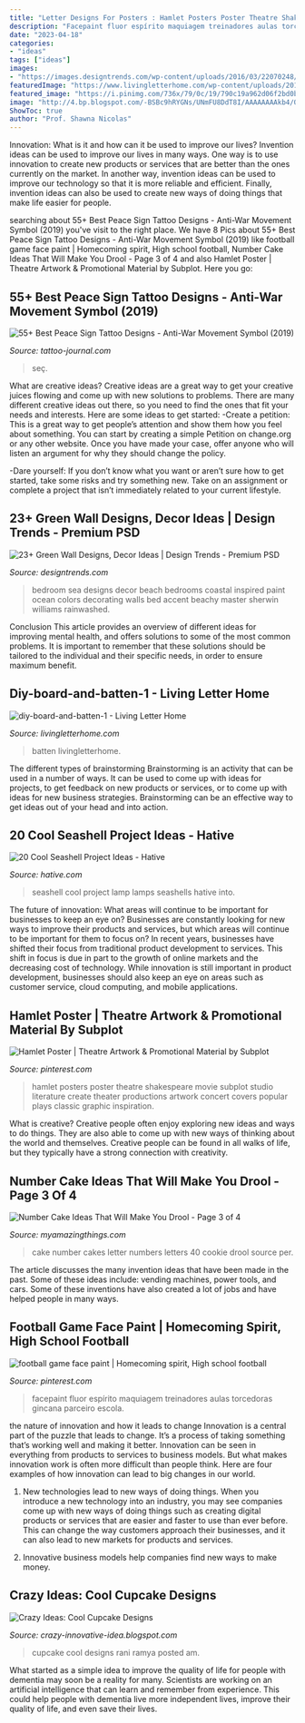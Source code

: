 ```yaml
---
title: "Letter Designs For Posters : Hamlet Posters Poster Theatre Shakespeare Movie Subplot Studio Literature Create Theater Productions Artwork Concert Covers Popular Plays Classic Graphic Inspiration"
description: "Facepaint fluor espírito maquiagem treinadores aulas torcedoras gincana parceiro escola"
date: "2023-04-18"
categories:
- "ideas"
tags: ["ideas"]
images:
- "https://images.designtrends.com/wp-content/uploads/2016/03/22070248/Sea-Green-Wall-Bedroom-Ideas.jpeg"
featuredImage: "https://www.livingletterhome.com/wp-content/uploads/2018/02/diy-board-and-batten-1.jpg"
featured_image: "https://i.pinimg.com/736x/79/0c/19/790c19a962d06f2bd0bcb30d32f86ebf.jpg"
image: "http://4.bp.blogspot.com/-BSBc9hRYGNs/UNmFU8DdT8I/AAAAAAAAkb4/QwKuNGLYfvE/s1600/spidy-cupcake.jpg"
ShowToc: true
author: "Prof. Shawna Nicolas"
---
```



Innovation: What is it and how can it be used to improve our lives?
Invention ideas can be used to improve our lives in many ways. One way is to use innovation to create new products or services that are better than the ones currently on the market. In another way, invention ideas can be used to improve our technology so that it is more reliable and efficient. Finally, invention ideas can also be used to create new ways of doing things that make life easier for people.

	

		
searching about 55+ Best Peace Sign Tattoo Designs - Anti-War Movement Symbol (2019) you've visit to the right place. We have 8 Pics about 55+ Best Peace Sign Tattoo Designs - Anti-War Movement Symbol (2019) like football game face paint | Homecoming spirit, High school football, Number Cake Ideas That Will Make You Drool - Page 3 of 4 and also Hamlet Poster | Theatre Artwork &amp; Promotional Material by Subplot. Here you go:
		
    
## 55+ Best Peace Sign Tattoo Designs - Anti-War Movement Symbol (2019)

<img loading=lazy src="https://tattoo-journal.com/wp-content/uploads/2016/12/Peace-Sign-Tattoo-36.jpg" onerror="this.onerror=null;this.src='https://tse2.mm.bing.net/th?id=OIP.KkWnE7cZ51fuQEHdwoWYWgHaHa&amp;pid=15.1';" alt="55+ Best Peace Sign Tattoo Designs - Anti-War Movement Symbol (2019)">

_Source: tattoo-journal.com_

>seç. 

	

What are creative ideas?
Creative ideas are a great way to get your creative juices flowing and come up with new solutions to problems. There are many different creative ideas out there, so you need to find the ones that fit your needs and interests. Here are some ideas to get started: 
-Create a petition: This is a great way to get people’s attention and show them how you feel about something. You can start by creating a simple Petition on change.org or any other website. Once you have made your case, offer anyone who will listen an argument for why they should change the policy. 

-Dare yourself: If you don’t know what you want or aren’t sure how to get started, take some risks and try something new. Take on an assignment or complete a project that isn’t immediately related to your current lifestyle.

    
## 23+ Green Wall Designs, Decor Ideas | Design Trends - Premium PSD

<img loading=lazy src="https://images.designtrends.com/wp-content/uploads/2016/03/22070248/Sea-Green-Wall-Bedroom-Ideas.jpeg" onerror="this.onerror=null;this.src='https://tse3.mm.bing.net/th?id=OIP.bjzozW1I8nonqrhAvnMVbwHaJ4&amp;pid=15.1';" alt="23+ Green Wall Designs, Decor Ideas | Design Trends - Premium PSD">

_Source: designtrends.com_

>bedroom sea designs decor beach bedrooms coastal inspired paint ocean colors decorating walls bed accent beachy master sherwin williams rainwashed. 

	

Conclusion
This article provides an overview of different ideas for improving mental health, and offers solutions to some of the most common problems. It is important to remember that these solutions should be tailored to the individual and their specific needs, in order to ensure maximum benefit.

    
## Diy-board-and-batten-1 - Living Letter Home

<img loading=lazy src="https://www.livingletterhome.com/wp-content/uploads/2018/02/diy-board-and-batten-1.jpg" onerror="this.onerror=null;this.src='https://tse3.mm.bing.net/th?id=OIP.5gybpEmcrHCZ1caKRI4eogHaLH&amp;pid=15.1';" alt="diy-board-and-batten-1 - Living Letter Home">

_Source: livingletterhome.com_

>batten livingletterhome. 

	

The different types of brainstorming
Brainstorming is an activity that can be used in a number of ways. It can be used to come up with ideas for projects, to get feedback on new products or services, or to come up with ideas for new business strategies. Brainstorming can be an effective way to get ideas out of your head and into action.

    
## 20 Cool Seashell Project Ideas - Hative

<img loading=lazy src="https://hative.com/wp-content/uploads/2014/12/seashell-project-ideas/13-seashell-lamp.jpg" onerror="this.onerror=null;this.src='https://tse2.mm.bing.net/th?id=OIP.qCJraIMZYB5f4uhH387v3AHaLd&amp;pid=15.1';" alt="20 Cool Seashell Project Ideas - Hative">

_Source: hative.com_

>seashell cool project lamp lamps seashells hative into. 

	

The future of innovation: What areas will continue to be important for businesses to keep an eye on?
Businesses are constantly looking for new ways to improve their products and services, but which areas will continue to be important for them to focus on? In recent years, businesses have shifted their focus from traditional product development to services. This shift in focus is due in part to the growth of online markets and the decreasing cost of technology. While innovation is still important in product development, businesses should also keep an eye on areas such as customer service, cloud computing, and mobile applications.

    
## Hamlet Poster | Theatre Artwork &amp; Promotional Material By Subplot

<img loading=lazy src="https://i.pinimg.com/736x/f5/1c/cf/f51ccf66ee33b91eaef56042e597df1d.jpg" onerror="this.onerror=null;this.src='https://tse3.mm.bing.net/th?id=OIP.W4tkIsJMuhm-q3oKUSTNBQHaLc&amp;pid=15.1';" alt="Hamlet Poster | Theatre Artwork &amp; Promotional Material by Subplot">

_Source: pinterest.com_

>hamlet posters poster theatre shakespeare movie subplot studio literature create theater productions artwork concert covers popular plays classic graphic inspiration. 

	

What is creative?
Creative people often enjoy exploring new ideas and ways to do things. They are also able to come up with new ways of thinking about the world and themselves. Creative people can be found in all walks of life, but they typically have a strong connection with creativity.

    
## Number Cake Ideas That Will Make You Drool - Page 3 Of 4

<img loading=lazy src="https://myamazingthings.com/wp-content/uploads/2019/03/number-cake-16.jpg" onerror="this.onerror=null;this.src='https://tse2.mm.bing.net/th?id=OIP.8ny6KLjrYNVy1c8g51sEKwHaEW&amp;pid=15.1';" alt="Number Cake Ideas That Will Make You Drool - Page 3 of 4">

_Source: myamazingthings.com_

>cake number cakes letter numbers letters 40 cookie drool source per. 

	

The article discusses the many invention ideas that have been made in the past. Some of these ideas include: vending machines, power tools, and cars. Some of these inventions have also created a lot of jobs and have helped people in many ways.

    
## Football Game Face Paint | Homecoming Spirit, High School Football

<img loading=lazy src="https://i.pinimg.com/736x/79/0c/19/790c19a962d06f2bd0bcb30d32f86ebf.jpg" onerror="this.onerror=null;this.src='https://tse2.mm.bing.net/th?id=OIP.o4G7oFYSaX41CuKUdrCVWwHaNK&amp;pid=15.1';" alt="football game face paint | Homecoming spirit, High school football">

_Source: pinterest.com_

>facepaint fluor espírito maquiagem treinadores aulas torcedoras gincana parceiro escola. 

	

the nature of innovation and how it leads to change
Innovation is a central part of the puzzle that leads to change. It’s a process of taking something that’s working well and making it better. Innovation can be seen in everything from products to services to business models. But what makes innovation work is often more difficult than people think. Here are four examples of how innovation can lead to big changes in our world.
1) New technologies lead to new ways of doing things. When you introduce a new technology into an industry, you may see companies come up with new ways of doing things such as creating digital products or services that are easier and faster to use than ever before. This can change the way customers approach their businesses, and it can also lead to new markets for products and services.

2) Innovative business models help companies find new ways to make money.

    
## Crazy Ideas: Cool Cupcake Designs

<img loading=lazy src="http://4.bp.blogspot.com/-BSBc9hRYGNs/UNmFU8DdT8I/AAAAAAAAkb4/QwKuNGLYfvE/s1600/spidy-cupcake.jpg" onerror="this.onerror=null;this.src='https://tse3.mm.bing.net/th?id=OIP.UvUG0J2dTTd0C4CSaCv1LwHaLH&amp;pid=15.1';" alt="Crazy Ideas: Cool Cupcake Designs">

_Source: crazy-innovative-idea.blogspot.com_

>cupcake cool designs rani ramya posted am. 

	

What started as a simple idea to improve the quality of life for people with dementia may soon be a reality for many. Scientists are working on an artificial intelligence that can learn and remember from experience. This could help people with dementia live more independent lives, improve their quality of life, and even save their lives.

